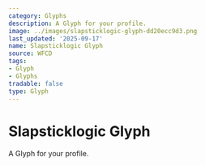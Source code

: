 ```yaml
---
category: Glyphs
description: A Glyph for your profile.
image: ../images/slapsticklogic-glyph-dd20ecc9d3.png
last_updated: '2025-09-17'
name: Slapsticklogic Glyph
source: WFCD
tags:
- Glyph
- Glyphs
tradable: false
type: Glyph
---
```


# Slapsticklogic Glyph

A Glyph for your profile.

